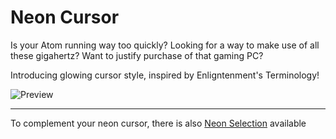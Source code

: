# Neon Cursor

Is your Atom running way too quickly? Looking for a way to make use of all these gigahertz? Want to justify purchase of that gaming PC?

Introducing glowing cursor style, inspired by Enligntenment's Terminology!

![Preview](https://cloud.githubusercontent.com/assets/7157049/3741066/1b71afba-175c-11e4-886e-319b5edac203.gif)

---

To complement your neon cursor, there is also [Neon Selection](https://atom.io/packages/neon-selection) available
